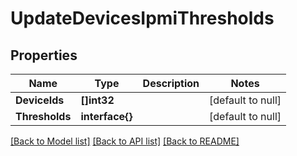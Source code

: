 # UpdateDevicesIpmiThresholds

## Properties
Name | Type | Description | Notes
------------ | ------------- | ------------- | -------------
**DeviceIds** | **[]int32** |  | [default to null]
**Thresholds** | **interface{}** |  | [default to null]

[[Back to Model list]](../README.md#documentation-for-models) [[Back to API list]](../README.md#documentation-for-api-endpoints) [[Back to README]](../README.md)


